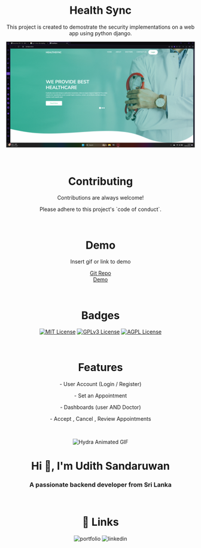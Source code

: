 <h1 align="center">Health Sync</h1>

<p align="center">This project is created to demostrate the security implementations on a web app using python django.</p>

<p align="center">
  <img src="Screenshot 2024-10-20 142502.png" alt="App Screenshot">
</p>
</br>
<h1 align="center">Contributing</h1>

<p align="center">Contributions are always welcome!</p>

<p align="center">Please adhere to this project's `code of conduct`.</p>
</br>
<h1 align="center">Demo</h1>

<p align="center">
  Insert gif or link to demo
</p>

<p align="center">
  <a href="https://github.com/udithsandaruwan2/health-sync.git">Git Repo</a>
  <br>
  <a href="">Demo</a>
</p>
</br>
<h1 align="center">Badges</h1>

<p align="center">
  <a href="https://choosealicense.com/licenses/mit/"><img src="https://img.shields.io/badge/License-MIT-green.svg" alt="MIT License"></a>
  <a href="https://opensource.org/licenses/"><img src="https://img.shields.io/badge/License-GPL%20v3-yellow.svg" alt="GPLv3 License"></a>
  <a href="http://www.gnu.org/licenses/agpl-3.0"><img src="https://img.shields.io/badge/license-AGPL-blue.svg" alt="AGPL License"></a>
</p>
</br>
<h1 align="center">Features</h1>

<p align="center">- User Account (Login / Register)</p>
<p align="center">- Set an Appointment</p>
<p align="center">- Dashboards (user AND Doctor)</p>
<p align="center">- Accept , Cancel , Review Appointments</p>
</br>

<p align="center">
  <img src="hydra-we-bhack.gif" alt="Hydra Animated GIF" style="width: 150px; height: 150px;">
</p>

<h1 align="center">Hi 👋, I'm Udith Sandaruwan</h1>
<h3 align="center">A passionate backend developer from Sri Lanka</h3>
</br>
<h1 align="center">🔗 Links </h1>

<p align="center">
  <a href="https://udithsandaruwan.xyz/" style="text-decoration: none;">
    <img src="https://img.shields.io/badge/my_portfolio-000?style=for-the-badge&logo=ko-fi&logoColor=white" alt="portfolio">
  </a>
  <a href="https://www.linkedin.com/in/udithsandaruwan" style="text-decoration: none;">
    <img src="https://img.shields.io/badge/linkedin-0A66C2?style=for-the-badge&logo=linkedin&logoColor=white" alt="linkedin">
  </a>
</p>
